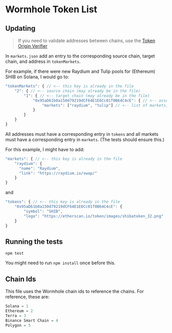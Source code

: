 # Wormhole Token List

## Updating

> If you need to validate addresses between chains, use the [Token Origin Verifier](https://wormholebridge.com/#/token-origin-verifier)

In `markets.json` add an entry to the corresponding source chain, target chain, and address in `tokenMarkets`.

For example, if there were new Raydium and Tulip pools for (Ethereum) SHIB on Solana, I would go to:

```javascript
"tokenMarkets": { // <-- this key is already in the file
    "2": { // <-- source chain (may already be in the file)
        "1": { // <-- target chain (may already be in the file)
            "0x95aD61b0a150d79219dCF64E1E6Cc01f0B64C4cE": { // <-- asset address on source chain, corresponds to a key in "tokens" -> "2" (the source chain}
                "markets": ["raydium", "tulip"] // <-- list of markets, corresponds to the keys in "markets"
            }
        }
    }
}
```

All addresses must have a corresponding entry in `tokens` and all markets must have a corresponding entry in `markets`. (The tests should ensure this.)

For this example, I might have to add:

```javascript
"markets": { // <-- this key is already in the file
    "raydium": {
      "name": "Raydium",
      "link": "https://raydium.io/swap/"
    }
}
```

and

```javascript
"tokens": { // <-- this key is already in the file
    "0x95aD61b0a150d79219dCF64E1E6Cc01f0B64C4cE": {
        "symbol": "SHIB",
        "logo": "https://etherscan.io/token/images/shibatoken_32.png"
    }
}
```

## Running the tests
```
npm test
```

You might need to run `npm install` once before this.


## Chain Ids

This file uses the Wormhole chain ids to reference the chains. For reference, these are:

```python
Solana = 1
Ethereum = 2
Terra = 3
Binance Smart Chain = 4
Polygon = 5
```
